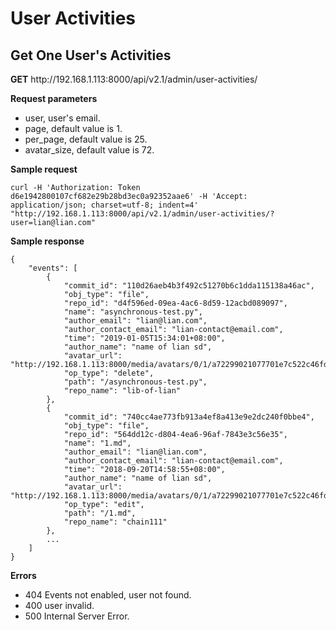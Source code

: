 # User Activities

## Get One User's Activities

**GET** http\://192.168.1.113:8000/api/v2.1/admin/user-activities/

**Request parameters**

* user, user's email.
* page, default value is 1.
* per_page, default value is 25.
* avatar_size, default value is 72.

**Sample request**

```
curl -H 'Authorization: Token d6e1942800107cf682e29b28bd3ec0a92352aae6' -H 'Accept: application/json; charset=utf-8; indent=4' "http://192.168.1.113:8000/api/v2.1/admin/user-activities/?user=lian@lian.com"

```

**Sample response**

```
{
    "events": [
        {
            "commit_id": "110d26aeb4b3f492c51270b6c1dda115138a46ac",
            "obj_type": "file",
            "repo_id": "d4f596ed-09ea-4ac6-8d59-12acbd089097",
            "name": "asynchronous-test.py",
            "author_email": "lian@lian.com",
            "author_contact_email": "lian-contact@email.com",
            "time": "2019-01-05T15:34:01+08:00",
            "author_name": "name of lian sd",
            "avatar_url": "http://192.168.1.113:8000/media/avatars/0/1/a72299021077701e7c522c46fdaa87/resized/72/f1624528379862140839578963eb24f2.png",
            "op_type": "delete",
            "path": "/asynchronous-test.py",
            "repo_name": "lib-of-lian"
        },
        {
            "commit_id": "740cc4ae773fb913a4ef8a413e9e2dc240f0bbe4",
            "obj_type": "file",
            "repo_id": "564dd12c-d804-4ea6-96af-7843e3c56e35",
            "name": "1.md",
            "author_email": "lian@lian.com",
            "author_contact_email": "lian-contact@email.com",
            "time": "2018-09-20T14:58:55+08:00",
            "author_name": "name of lian sd",
            "avatar_url": "http://192.168.1.113:8000/media/avatars/0/1/a72299021077701e7c522c46fdaa87/resized/72/f1624528379862140839578963eb24f2.png",
            "op_type": "edit",
            "path": "/1.md",
            "repo_name": "chain111"
        },
        ...
    ]
}

```

**Errors**

* 404 Events not enabled, user not found.
* 400 user invalid.
* 500 Internal Server Error.




